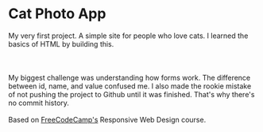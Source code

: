 <h1>Cat Photo App</h1>
My very first project. A simple site for people who love cats. I learned the basics of HTML by building this. 
<br>
<br>
<!---
"View the live site" insert web link here. Once we figure out how to do that...
--->
<br>
<br>
My biggest challenge was understanding how forms work. The difference between id, name, and value confused me. I also made the rookie mistake of not pushing the project to Github until it was finished. That's why there's no commit history.
<br>
<br>
Based on <a href="https://www.freecodecamp.org">FreeCodeCamp's</a> Responsive Web Design course.
